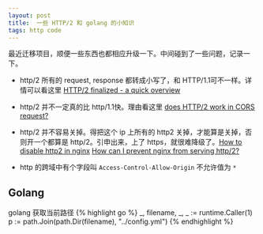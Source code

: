 ```yaml
---
layout: post
title:  一些 HTTP/2 和 golang 的小知识
tags: http code
---
```


最近迁移项目，顺便一些东西也都相应升级一下。中间碰到了一些问题，记录一下。

* http/2 所有的 request, response 都转成小写了，和 HTTP/1.1可不一样。详情可以看这里 [HTTP/2 finalized - a quick overview](https://evertpot.com/http-2-finalized/)

* http/2 并不一定真的比 http/1.1快。理由看这里 [does HTTP/2 work in CORS request?](https://stackoverflow.com/questions/43482467/does-http-2-work-in-cors-request)

* http/2 并不容易关掉。得把这个 ip 上所有的 http2 关掉，才能算是关掉，否则开一个都算是 http/2。引申出来，上了 https，就很难降级了。[How to disable http2 in nginx](https://stackoverflow.com/questions/39453027/how-to-disable-http2-in-nginx) [How can I prevent nginx from serving http/2?](https://stackoverflow.com/questions/39347054/how-can-i-prevent-nginx-from-serving-http-2)

* http 的跨域中有个字段叫 `Access-Control-Allow-Origin` 不允许值为 `*`

## Golang

golang 获取当前路径
{% highlight go %}
_, filename, _, _ := runtime.Caller(1)
p := path.Join(path.Dir(filename), "../config.yml")
{% endhighlight %}
